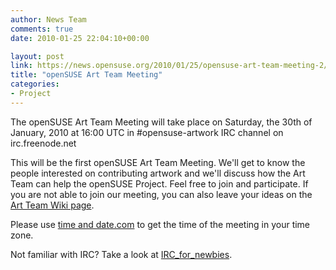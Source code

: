 ```yaml
---
author: News Team
comments: true
date: 2010-01-25 22:04:10+00:00

layout: post
link: https://news.opensuse.org/2010/01/25/opensuse-art-team-meeting-2/
title: "openSUSE Art Team Meeting"
categories:
- Project
---
```

The openSUSE Art Team Meeting will take place on Saturday, the 30th of January, 2010 at 16:00 UTC in #opensuse-artwork IRC channel on irc.freenode.net

This will be the first openSUSE Art Team Meeting. We'll get to know the people interested on contributing artwork and we'll discuss how the Art Team can help the openSUSE Project. 
Feel free to join and participate. If you are not able to join our meeting,  you can also leave your ideas on the [Art Team Wiki page](http://en.opensuse.org/Art_Team).

Please use [time and date.com](http://www.timeanddate.com/worldclock/fixedtime.html?day=30&month=1&year=2010&hour=16&min=0&sec=0&p1=0) to get the time of the meeting in your time zone.

Not familiar with IRC? Take a look at [IRC_for_newbies](http://en.opensuse.org/Communicate/IRC_for_newbies).		
